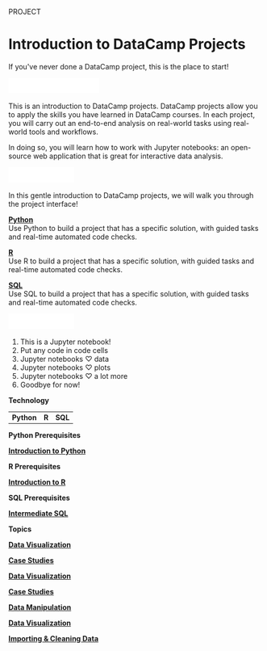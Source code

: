 PROJECT
# Introduction to DataCamp Projects

If you've never done a DataCamp project, this is the place to start!

<img src="style-project-description.svg" width="180" height="30" alt="css-in-readme">

This is an introduction to DataCamp projects. DataCamp projects allow you to apply the skills you have learned in DataCamp courses. In each project, you will carry out an end-to-end analysis on real-world tasks using real-world tools and workflows.

In doing so, you will learn how to work with Jupyter notebooks: an open-source web application that is great for interactive data analysis.

<img src="style-guided-project.svg" width="130" height="30" alt="css-in-readme">

In this gentle introduction to DataCamp projects, we will walk you through the project interface!

[**Python**](https://github.com/Torregu/DataCamp/tree/main/Projects/content/Guided/Introduction%20to%20DataCamp%20Projects/Python) <br>
Use Python to build a project that has a specific solution, with guided tasks and real-time automated code checks.

[**R**](https://github.com/Torregu/DataCamp/tree/main/Projects/content/Guided/Introduction%20to%20DataCamp%20Projects/R) <br>
Use R to build a project that has a specific solution, with guided tasks and real-time automated code checks.

[**SQL**](https://github.com/Torregu/DataCamp/tree/main/Projects/content/Guided/Introduction%20to%20DataCamp%20Projects/SQL) <br>
Use SQL to build a project that has a specific solution, with guided tasks and real-time automated code checks.

<img src="style-project-tasks.svg" width="130" height="30" alt="css-in-readme">

1. This is a Jupyter notebook!
2. Put any code in code cells
3. Jupyter notebooks ♡ data
4. Jupyter notebooks ♡ plots
5. Jupyter notebooks ♡ a lot more
6. Goodbye for now!

**Technology**

<table>
  <tr>
    <td><b>Python</b></td>
    <td><b>R</b></td>
    <td><b>SQL</b></td>
  </tr>
</table>

**Python Prerequisites**

[**Introduction to Python**](https://github.com/Torregu/DataCamp/tree/main/Courses/Programming/Python/Introduction%20to%20Python)

**R Prerequisites**

[**Introduction to R**](https://github.com/Torregu/DataCamp/tree/main/Courses/Programming/R/Introduction%20to%20R)

**SQL Prerequisites**

[**Intermediate SQL**](https://github.com/Torregu/DataCamp/tree/main/Courses/Programming/SQL/Intermediate%20SQL)

**Topics**

[**Data Visualization**](https://github.com/Torregu/DataCamp/tree/main/Projects/Data%20Visualization/Python)

[**Case Studies**](https://github.com/Torregu/DataCamp/tree/main/Projects/Case%20Studies/Python)

[**Data Visualization**](https://github.com/Torregu/DataCamp/tree/main/Projects/Data%20Visualization/R)

[**Case Studies**](https://github.com/Torregu/DataCamp/tree/main/Projects/Case%20Studies/R)

[**Data Manipulation**](https://github.com/Torregu/DataCamp/tree/main/Projects/Data%20Manipulation/SQL)

[**Data Visualization**](https://github.com/Torregu/DataCamp/tree/main/Projects/Data%20Visualization/SQL)

[**Importing & Cleaning Data**](https://github.com/Torregu/DataCamp/tree/main/Projects/Importing%20&%20Cleaning%20Data/SQL)
